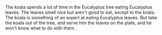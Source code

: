 The koala spends a lot of time in the Eucalyptus tree eating Eucalyptus leaves.
The leaves smell nice but aren't good to eat, except to the koala.
The koala is something of an expert at eating Eucalyptus leaves.
But take the koala out of the tree, and serve him the leaves on the plate, and he won't know what to do with them. 
